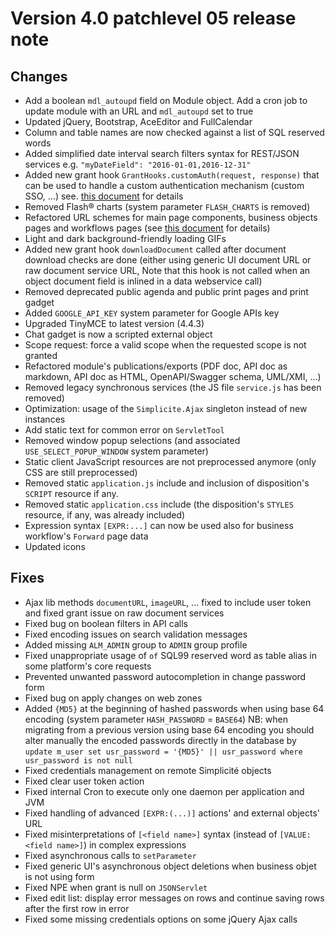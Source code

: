 Version 4.0 patchlevel 05 release note
======================================

Changes
-------

- Add a boolean `mdl_autoupd` field on Module object. Add a cron job to update module with an URL and `mdl_autoupd` set to true
- Updated jQuery, Bootstrap, AceEditor and FullCalendar
- Column and table names are now checked against a list of SQL reserved words
- Added simplified date interval search filters syntax for REST/JSON services e.g. `"myDateField": "2016-01-01,2016-12-31"`
- Added new grant hook `GrantHooks.customAuth(request, response)` that can be used to handle a custom authentication mechanism (custom SSO, ...)
  see. [this document](/lesson/docs/authentication/tomcat-customauth) for details
- Removed Flash&reg; charts (system parameter `FLASH_CHARTS` is removed)
- Refactored URL schemes for main page components, business objects pages and workflows pages (see [this document](/lesson/docs/versions/upgrading) for details)
- Light and dark background-friendly loading GIFs
- Added new grant hook `downloadDocument` called after document download checks are done (either using generic UI document URL or raw document service URL,
  Note that this hook is not called when an object document field is inlined in a data webservice call) 
- Removed deprecated public agenda and public print pages and print gadget
- Added `GOOGLE_API_KEY` system parameter for Google APIs key
- Upgraded TinyMCE to latest version (4.4.3)
- Chat gadget is now a scripted external object
- Scope request: force a valid scope when the requested scope is not granted
- Refactored module's publications/exports (PDF doc, API doc as markdown, API doc as HTML, OpenAPI/Swagger schema, UML/XMI, ...)
- Removed legacy synchronous services (the JS file `service.js` has been removed)
- Optimization: usage of the `Simplicite.Ajax` singleton instead of new instances
- Add static text for common error on `ServletTool`
- Removed window popup selections (and associated `USE_SELECT_POPUP_WINDOW` system parameter)
- Static client JavaScript resources are not preprocessed anymore (only CSS are still preprocessed)
- Removed static `application.js` include and inclusion of disposition's `SCRIPT` resource if any.
- Removed static `application.css` include (the disposition's `STYLES` resource, if any, was already included)
- Expression syntax `[EXPR:...]` can now be used also for business workflow's `Forward` page data
- Updated icons

Fixes
-----

- Ajax lib methods `documentURL`, `imageURL`, ... fixed to include user token and fixed grant issue on raw document services
- Fixed bug on boolean filters in API calls
- Fixed encoding issues on search validation messages
- Added missing `ALM_ADMIN` group to `ADMIN` group profile
- Fixed unappropriate usage of `of` SQL99 reserved word as table alias in some platform's core requests
- Prevented unwanted password autocompletion in change password form
- Fixed bug on apply changes on web zones
- Added `{MD5}` at the beginning of hashed passwords when using base 64 encoding (system parameter `HASH_PASSWORD` = `BASE64`)
  NB: when migrating from a previous version using base 64 encoding you should alter manually the encoded passwords directly
  in the database by `update m_user set usr_password = '{MD5}' || usr_password where usr_password is not null`
- Fixed credentials management on remote Simplicit&eacute; objects
- Fixed clear user token action
- Fixed internal Cron to execute only one daemon per application and JVM
- Fixed handling of advanced `[EXPR:(...)]` actions' and external objects' URL
- Fixed misinterpretations of `[<field name>]` syntax (instead of `[VALUE:<field name>]`) in complex expressions
- Fixed asynchronous calls to `setParameter`
- Fixed generic UI's asynchronous object deletions when business objet is not using form
- Fixed NPE when grant is null on `JSONServlet`
- Fixed edit list: display error messages on rows and continue saving rows after the first row in error
- Fixed some missing credentials options on some jQuery Ajax calls